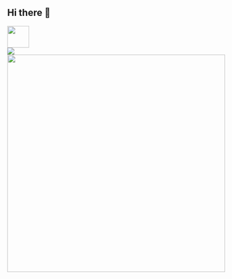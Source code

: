 ## Hi there 👋

<a href="https://www.linkedin.com/in/rylanmoseley"><img src="https://upload.wikimedia.org/wikipedia/commons/c/ca/LinkedIn_logo_initials.png" width="50"></a>
<br>
<a href="https://github.com/rylanmoseley"><img src="https://github-readme-stats.vercel.app/api?username=rylanmoseley"></a>
<br>
<a href="https://github.com/rylanmoseley"><img src="https://wakatime.com/share/@00c535ef-e03c-40c5-a99f-c6a4757b891f/3c6b3489-0c4c-4a6c-ba00-2b52f38d4ba6.svg" width="500"></a>
